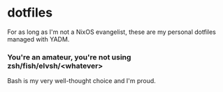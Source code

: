 # dotfiles
For as long as I'm not a NixOS evangelist, these are my personal dotfiles managed with YADM.

### You're an amateur, you're not using zsh/fish/elvsh/\<whatever\>
Bash is my very well-thought choice and I'm proud.
